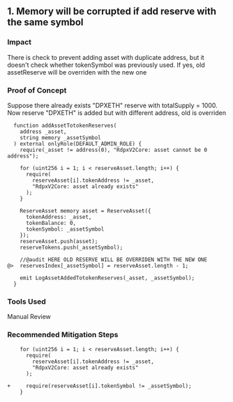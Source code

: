 ## 1. Memory will be corrupted if add reserve with the same symbol
### Impact
There is check to prevent adding asset with duplicate address, but it doesn't check whether tokenSymbol was previously used.
If yes, old assetReserve will be overriden with the new one

### Proof of Concept
Suppose there already exists "DPXETH" reserve with totalSupply = 1000.
Now reserve "DPXETH" is added but with different address, old is overriden
```solidity
  function addAssetTotokenReserves(
    address _asset,
    string memory _assetSymbol
  ) external onlyRole(DEFAULT_ADMIN_ROLE) {
    require(_asset != address(0), "RdpxV2Core: asset cannot be 0 address");

    for (uint256 i = 1; i < reserveAsset.length; i++) {
      require(
        reserveAsset[i].tokenAddress != _asset,
        "RdpxV2Core: asset already exists"
      );
    }

    ReserveAsset memory asset = ReserveAsset({
      tokenAddress: _asset,
      tokenBalance: 0,
      tokenSymbol: _assetSymbol
    });
    reserveAsset.push(asset);
    reserveTokens.push(_assetSymbol);

    //@audit HERE OLD RESERVE WILL BE OVERRIDEN WITH THE NEW ONE
@>  reservesIndex[_assetSymbol] = reserveAsset.length - 1;

    emit LogAssetAddedTotokenReserves(_asset, _assetSymbol);
  }
```

### Tools Used
Manual Review

### Recommended Mitigation Steps

```solidity
    for (uint256 i = 1; i < reserveAsset.length; i++) {
      require(
        reserveAsset[i].tokenAddress != _asset,
        "RdpxV2Core: asset already exists"
      );

+     require(reserveAsset[i].tokenSymbol != _assetSymbol);
    }
```
